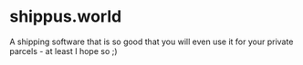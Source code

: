 # shippus.world
A shipping software that is so good that you will even use it for your private parcels - at least I hope so ;)
